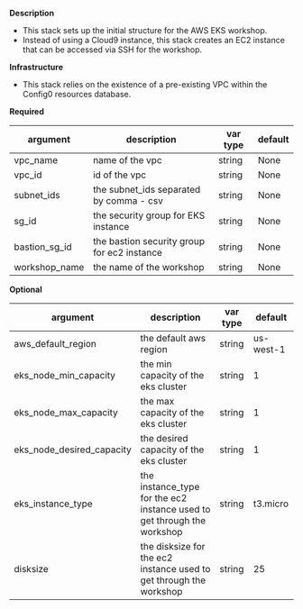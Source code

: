 **Description**

  - This stack sets up the initial structure for the AWS EKS workshop.
  - Instead of using a Cloud9 instance, this stack creates an EC2 instance that can be accessed via SSH for the workshop.

**Infrastructure**

  - This stack relies on the existence of a pre-existing VPC within the Config0 resources database.

**Required**

| argument      | description                            | var type | default      |
| ------------- | -------------------------------------- | -------- | ------------ |
| vpc_name   | name of the vpc                 | string   | None         |
| vpc_id   | id of the vpc                 | string   | None         |
| subnet_ids   | the subnet_ids separated by comma - csv | string   | None         |
| sg_id   | the security group for EKS instance | string   | None         |
| bastion_sg_id   | the bastion security group for ec2 instance | string   | None         |
| workshop_name   | the name of the workshop | string   | None         |

**Optional**

| argument           | description                            | var type |  default      |
| ------------- | -------------------------------------- | -------- | ------------ |
| aws_default_region   | the default aws region               | string   | us-west-1         |
| eks_node_min_capacity   | the min capacity of the eks cluster               | string   | 1         |
| eks_node_max_capacity   | the max capacity of the eks cluster               | string   | 1         |
| eks_node_desired_capacity   | the desired capacity of the eks cluster               | string   | 1         |
| eks_instance_type   | the instance_type for the ec2 instance used to get through the workshop| string   | t3.micro         |
| disksize   | the disksize for the ec2 instance used to get through the workshop| string   | 25         |

